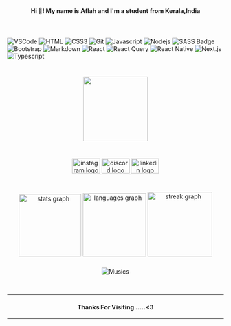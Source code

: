 <br clear="both">


<h4 align="center">Hi 👋! My name is  Aflah and I'm a student from Kerala,India</h4>

###
<br clear="both">

![VSCode](https://img.shields.io/badge/Visual_Studio-0078d7?style=for-the-badge&logo=visual%20studio&logoColor=white)
![HTML](https://img.shields.io/badge/HTML5-E34F26?style=for-the-badge&logo=html5&logoColor=white)
![CSS3](https://img.shields.io/badge/CSS3-1572B6?style=for-the-badge&logo=css3&logoColor=white)
![Git](https://img.shields.io/badge/Git-F05032?style=for-the-badge&logo=git&logoColor=white)
![Javascript](https://img.shields.io/badge/Javascript-F0DB4F?style=for-the-badge&labelColor=black&logo=javascript&logoColor=F0DB4F)
![Nodejs](https://img.shields.io/badge/Nodejs-3C873A?style=for-the-badge&labelColor=black&logo=node.js&logoColor=3C873A)
![SASS Badge](https://img.shields.io/badge/Sass-CC6699?style=for-the-badge&logo=sass&logoColor=white)
</br>
![Bootstrap](https://img.shields.io/badge/Bootstrap-563D7C?style=for-the-badge&logo=bootstrap&logoColor=white)
![Markdown](https://img.shields.io/badge/Markdown-000000?style=for-the-badge&logo=markdown&logoColor=white)
![React](https://img.shields.io/badge/-React-61DBFB?style=for-the-badge&labelColor=black&logo=react&logoColor=61DBFB)
![React Query](https://img.shields.io/badge/-React_Query-FF4154?style=for-the-badge&logo=react%20query&logoColor=white)
![React Native](https://img.shields.io/badge/React_Native-20232A?style=for-the-badge&logo=react&logoColor=61DAFB)
![Next.js](https://img.shields.io/badge/next.js-000000?style=for-the-badge&logo=nextdotjs&logoColor=white)
![Typescript](https://img.shields.io/badge/Typescript-007acc?style=for-the-badge&labelColor=black&logo=typescript&logoColor=007acc)

###
</br>

<div align="center">
  <img height="150" src="https://i.imgflip.com/65efzo.gif"  />
</div>

###

<br clear="both">

<div align="center">
  <a href="https://www.instagram.com/afl_4h/" target="_blank">
    <img src="https://raw.githubusercontent.com/maurodesouza/profile-readme-generator/master/src/assets/icons/social/instagram/default.svg" width="65" height="35" alt="instagram logo"  />
  </a>
  <a href="https://discord.com/@afl_4h_777" target="_blank">
    <img src="https://raw.githubusercontent.com/maurodesouza/profile-readme-generator/master/src/assets/icons/social/discord/default.svg" width="65" height="35" alt="discord logo"  />
  </a>
  <a href="https://www.linkedin.com/in/muhammed-aflahpp/" target="_blank">
    <img src="https://raw.githubusercontent.com/maurodesouza/profile-readme-generator/master/src/assets/icons/social/linkedin/default.svg" width="65" height="35" alt="linkedin logo"  />
  </a>
</div>


###

<br clear="both">

<div align="center" >
  <img src="https://github-readme-stats.vercel.app/api?username=af14h&hide_title=false&hide_rank=false&show_icons=true&include_all_commits=true&count_private=true&disable_animations=false&theme=rose_pine&locale=en&hide_border=false&order=1" height="145" alt="stats graph"  />
  <img src="https://github-readme-stats.vercel.app/api/top-langs?username=af14h&locale=en&hide_title=false&layout=compact&card_width=320&langs_count=9&theme=jolly&hide_border=true&order=2" height="147" alt="languages graph"  />
  <img src="https://streak-stats.demolab.com?user=nexusNw&locale=en&mode=weekly&theme=blue-green&hide_border=true&border_radius=10&order=3" height="150" alt="streak graph"  />
</div>

###
<div align="center">
  
![Musics](https://spotify-recently-played-readme.vercel.app/api?user=31pzh2hlsfrtq4kqu2d44hjkbm2i)

</div>

<br>
<hr>
<h4 align="center">Thanks For Visiting .....<3</h4>
<hr>
